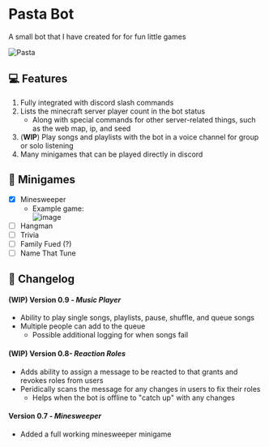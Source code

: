 # Pasta Bot 
 A small bot that I have created for for fun little games
 
 ![Pasta](https://repository-images.githubusercontent.com/309200127/89ab0f80-3186-11eb-96f2-d7bbafbfe63f)

## :computer: Features
1. Fully integrated with discord slash commands
2. Lists the minecraft server player count in the bot status
    - Along with special commands for other server-related things, such as the web map, ip, and seed
3. (**WIP**) Play songs and playlists with the bot in a voice channel for group or solo listening
4. Many minigames that can be played directly in discord

## :rocket: Minigames
 - [X] Minesweeper
   - Example game:<br>
![image](https://user-images.githubusercontent.com/38088724/150700972-ebda537a-76c3-4341-94ae-54be97019472.png)
 - [ ] Hangman
 - [ ] Trivia
 - [ ] Family Fued (?)
 - [ ] Name That Tune

## :scroll: Changelog
#### (**WIP**) Version 0.9 - *Music Player*
- Ability to play single songs, playlists, pause, shuffle, and queue songs
- Multiple people can add to the queue
  - Possible additional logging for when songs fail


#### (**WIP**) Version 0.8- *Reaction Roles*
- Adds ability to assign a message to be reacted to that grants and revokes roles from users
- Peridically scans the message for any changes in users to fix their roles
  - Helps when the bot is offline to "catch up" with any changes


#### Version 0.7 - *Minesweeper*
 - Added a full working minesweeper minigame
